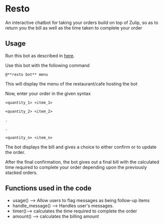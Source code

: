 # Resto
An interactive chatbot for taking your orders build on top of Zulip, so as to return you the bill as well as the time taken to complete your order

## Usage

Run this bot as described in [here](https://zulipchat.com/api/running-bots#running-a-bot).


Use this bot with the following command

`@**resto bot** menu`


This will display the menu of the restaurant/cafe hosting the bot

Now, enter your order in the given syntax

`<quantity_1> <item_1>`

`<quantity_2> <item_2>`

`.`

`.`

`<quantity_n> <item_n>`

The bot displays the bill and gives a choice to either confirm or to update the order.

After the final confirmation, the bot gives out a final bill with the calculated time required to complete your order depending upon the previously stacked orders.

## Functions used in the code
* usage() --> Allow users to flag messages as being follow-up items
* handle_message() --> Handles user's messages.
* timer()--> calculates the time required to complete the order
* amount() --> calculates the billing amount
